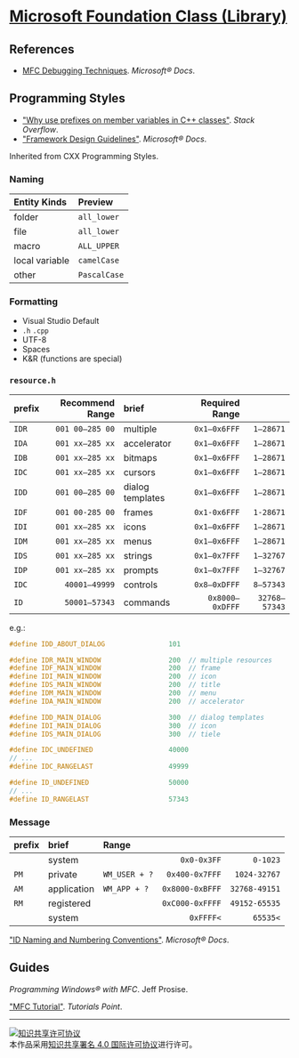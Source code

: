 # [Microsoft Foundation Class (Library)](https://docs.microsoft.com/cpp/mfc)

## References

+ [MFC Debugging Techniques](https://docs.microsoft.com/visualstudio/debugger/mfc-debugging-techniques). *Microsoft® Docs*.

## Programming Styles

+ ["Why use prefixes on member variables in C++ classes"](https://stackoverflow.com/questions/1228161). *Stack Overflow*.
+ ["Framework Design Guidelines"](https://docs.microsoft.com/dotnet/standard/design-guidelines). *Microsoft® Docs*.

Inherited from CXX Programming Styles.

### Naming

| Entity Kinds   | Preview       |
|:-------------- |:------------- |
| folder         | `all_lower`   |
| file           | `all_lower`   |
| macro          | `ALL_UPPER`   |
| local variable | `camelCase`   |
| other          | `PascalCase`  |

### Formatting

+ Visual Studio Default
+ `.h` `.cpp`
+ UTF-8
+ Spaces
+ K&R (functions are special)

### `resource.h`

| prefix | Recommend Range | brief            | Required Range  |               |
|:------ | ---------------:|:---------------- | ---------------:| -------------:|
| `IDR`  | `001 00–285 00` | multiple         |    `0x1–0x6FFF` |     `1–28671` |
| `IDA`  | `001 xx–285 xx` | accelerator      |    `0x1–0x6FFF` |     `1–28671` |
| `IDB`  | `001 xx–285 xx` | bitmaps          |    `0x1–0x6FFF` |     `1–28671` |
| `IDC`  | `001 xx–285 xx` | cursors          |    `0x1–0x6FFF` |     `1–28671` |
| `IDD`  | `001 00–285 00` | dialog templates |    `0x1–0x6FFF` |     `1–28671` |
| `IDF`  | `001 00-285 00` | frames           |    `0x1-0x6FFF` |     `1-28671` |
| `IDI`  | `001 xx–285 xx` | icons            |    `0x1–0x6FFF` |     `1–28671` |
| `IDM`  | `001 xx–285 xx` | menus            |    `0x1–0x6FFF` |     `1–28671` |
| `IDS`  | `001 xx–285 xx` | strings          |    `0x1–0x7FFF` |     `1–32767` |
| `IDP`  | `001 xx–285 xx` | prompts          |    `0x1–0x7FFF` |     `1–32767` |
| `IDC`  |   `40001–49999` | controls         |    `0x8–0xDFFF` |     `8–57343` |
| `ID`   |   `50001–57343` | commands         | `0x8000–0xDFFF` | `32768–57343` |

e.g.:
```c++
#define IDD_ABOUT_DIALOG                101

#define IDR_MAIN_WINDOW                 200  // multiple resources
#define IDF_MAIN_WINDOW                 200  // frame
#define IDI_MAIN_WINDOW                 200  // icon
#define IDS_MAIN_WINDOW                 200  // title
#define IDM_MAIN_WINDOW                 200  // menu
#define IDA_MAIN_WINDOW                 200  // accelerator

#define IDD_MAIN_DIALOG                 300  // dialog templates
#define IDI_MAIN_DIALOG                 300  // icon
#define IDS_MAIN_DIALOG                 300  // tiele

#define IDC_UNDEFINED                   40000
// ...
#define IDC_RANGELAST                   49999

#define ID_UNDEFINED                    50000
// ...
#define ID_RANGELAST                    57343

```

### Message

| prefix | brief       | Range         |                 |               |
|:------ |:----------- |:------------- | ---------------:| -------------:|
|        | system      |               |     `0x0-0x3FF` |      `0-1023` |
| `PM`   | private     | `WM_USER + ?` |  `0x400-0x7FFF` |  `1024-32767` |
| `AM`   | application | `WM_APP + ?`  | `0x8000-0xBFFF` | `32768-49151` |
| `RM`   | registered  |               | `0xC000-0xFFFF` | `49152-65535` |
|        | system      |               | `0xFFFF<`       | `65535<`      |


["ID Naming and Numbering Conventions"](https://docs.microsoft.com/cpp/mfc/tn020-id-naming-and-numbering-conventions). *Microsoft® Docs*.

## Guides

*Programming Windows® with MFC*. Jeff Prosise.

["MFC Tutorial"](https://www.tutorialspoint.com/mfc/). *Tutorials Point*.

___
<a rel="license" href="http://creativecommons.org/licenses/by/4.0/"><img alt="知识共享许可协议" style="border-width:0" src="https://i.creativecommons.org/l/by/4.0/88x31.png" /></a><br />本作品采用<a rel="license" href="http://creativecommons.org/licenses/by/4.0/">知识共享署名 4.0 国际许可协议</a>进行许可。
